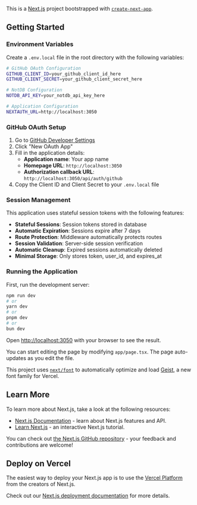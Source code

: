 This is a [Next.js](https://nextjs.org) project bootstrapped with [`create-next-app`](https://nextjs.org/docs/app/api-reference/cli/create-next-app).

## Getting Started

### Environment Variables

Create a `.env.local` file in the root directory with the following variables:

```bash
# GitHub OAuth Configuration
GITHUB_CLIENT_ID=your_github_client_id_here
GITHUB_CLIENT_SECRET=your_github_client_secret_here

# NotDB Configuration
NOTDB_API_KEY=your_notdb_api_key_here

# Application Configuration
NEXTAUTH_URL=http://localhost:3050
```

### GitHub OAuth Setup

1. Go to [GitHub Developer Settings](https://github.com/settings/developers)
2. Click "New OAuth App"
3. Fill in the application details:
   - **Application name**: Your app name
   - **Homepage URL**: `http://localhost:3050`
   - **Authorization callback URL**: `http://localhost:3050/api/auth/github`
4. Copy the Client ID and Client Secret to your `.env.local` file

### Session Management

This application uses stateful session tokens with the following features:

- **Stateful Sessions**: Session tokens stored in database
- **Automatic Expiration**: Sessions expire after 7 days
- **Route Protection**: Middleware automatically protects routes
- **Session Validation**: Server-side session verification
- **Automatic Cleanup**: Expired sessions automatically deleted
- **Minimal Storage**: Only stores token, user_id, and expires_at

### Running the Application

First, run the development server:

```bash
npm run dev
# or
yarn dev
# or
pnpm dev
# or
bun dev
```

Open [http://localhost:3050](http://localhost:3050) with your browser to see the result.

You can start editing the page by modifying `app/page.tsx`. The page auto-updates as you edit the file.

This project uses [`next/font`](https://nextjs.org/docs/app/building-your-application/optimizing/fonts) to automatically optimize and load [Geist](https://vercel.com/font), a new font family for Vercel.

## Learn More

To learn more about Next.js, take a look at the following resources:

- [Next.js Documentation](https://nextjs.org/docs) - learn about Next.js features and API.
- [Learn Next.js](https://nextjs.org/learn) - an interactive Next.js tutorial.

You can check out [the Next.js GitHub repository](https://github.com/vercel/next.js) - your feedback and contributions are welcome!

## Deploy on Vercel

The easiest way to deploy your Next.js app is to use the [Vercel Platform](https://vercel.com/new?utm_medium=default-template&filter=next.js&utm_source=create-next-app&utm_campaign=create-next-app-readme) from the creators of Next.js.

Check out our [Next.js deployment documentation](https://nextjs.org/docs/app/building-your-application/deploying) for more details.
